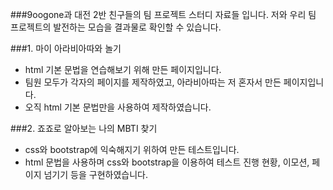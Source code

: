 ###9oogone과 대전 2반 친구들의 팀 프로젝트 스터디 자료들 입니다.
저와 우리 팀 프로젝트의 발전하는 모습을 결과물로 확인할 수 있습니다.

###1. 마이 아라비아따와 놀기
  - html 기본 문법을 연습해보기 위해 만든 페이지입니다.
  - 팀원 모두가 각자의 페이지를 제작하였고, 아라비아따는 저 혼자서 만든 페이지입니다.
  - 오직 html 기본 문법만을 사용하여 제작하였습니다.

###2. 죠죠로 알아보는 나의 MBTI 찾기
  - css와 bootstrap에 익숙해지기 위하여 만든 테스트입니다.
  - html 문법을 사용하며 css와 bootstrap을 이용하여 테스트 진행 현황, 이모션, 페이지 넘기기 등을 구현하였습니다.
